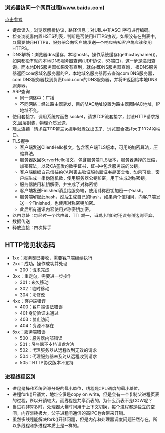 ### 浏览器访问一个网页过程(www.baidu.com)
[点击参考](https://github.com/skyline75489/what-happens-when-zh_CN/blob/master/README.rst)
* 键盘读入，浏览器解析协议，路径信息；对URL中非ASCII字符进行编码。
* 检查浏览器内置HSTS列表，判断是否使用HTTPS协议。如果没有在列表中，又需要使用HTTPS，服务器会向客户端发送一个响应告知客户端应该使用HTTPS。
* DNS解析：浏览器dns缓存，本地hosts，操作系统缓存(gethostbyname())，如果都没有就向本地DNS服务器查询(UDP协议，53端口)，这一步是递归查询。而本地DNS服务器如果没有查到，就向根DNS服务器查询，
根DNS服务器返回com级域名服务器的IP，本地域名服务器再去查询com DNS服务器，com DNS服务器找到负责baidu.com的DNS服务器，并将IP返回给本地DNS服务器。
* ARP查询
  - 同一网络中：广播
  - 不同网络：经过路由器转发，目的MAC地址设置为路由器网MAC地址，IP地址不变。
* 使用套接字，调用系统库函数 socket，请求TCP流套接字，封装HTTP请求报文,层层封装，物理介质发送。
* 建立连接：请求在TCP第三次握手就发送出去了，浏览器会选择大于1024的端口。
* TLS握手
  - 客户端发送ClientHello报文，包含客户端TLS版本，可用的加密算法，压缩算法。
  - 服务器返回ServerHello报文，包含服务端TLS版本，服务器选择的压缩，加密算法，以及CA签发的数字证书，证书中包含服务端的公钥。
  - 客户端根据自己信任的CA列表去验证服务器证书是否合格，如果可信，客户端生成一串伪随机数，使用服务器公钥加密，用于生成对称密钥。
  - 服务器使用私钥解密，并生成了对称密钥
  - 客户端发送Finished消息给服务端，使用对称密钥加密一个hash。
  - 服务端解密此hash，然后生成自己的hash，如果两个值相同，向客户端发送一个Finished，也使用对称密钥加密。
  - 此后所有通讯内容使用对称密钥加密。
* 路由寻址：每经过一个路由器，TTL减一，当减小到0时还没有到达则丢弃。
* 数据传送
* 释放连接：四次挥手

## HTTP常见状态码
* 1xx：服务器已接收，需要客户端继续执行
* 2xx：成功，操作成功并处理
  - 200：请求完成
* 3xx：重定向，需要进一步操作
  - 301：永久移动
  - 302：临时移动
  - 304：未修改
* 4xx：客户端错误
  - 400：客户端语法错误
  - 401:身份验证未通过
  - 403：禁止访问
  - 404：资源不存在
* 5xx：服务端错误
  - 500：服务器内部错误
  - 501：服务器不支持请求方法
  - 502：代理服务器从远程收到无效的请求
  - 504：代理服务器未及时从远程收到请求
  - 505：HTTP协议版本不支持


### 进程线程区别
* 进程是操作系统资源分配的最小单位，线程是CPU调度的最小单位。
* 进程fork()开销大，地址空间是copy on write，但是会有一个复制父进程页表的过程，所以开销较大，而线程是共享页表的。为什么页表不是COW呢？
* 当进程非常多时，处理器大量时间用于上下文切换，每个进程都是独立的空间，内存消耗极大，父子进程间通信的高IPC也会带来开销。
* 虽然多线程能解决fork()开销问题，但是内存和处理器调度问题任然存在，所以多线程和多进程本质上是一样的。













